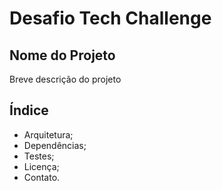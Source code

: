 # Desafio Tech Challenge

## Nome do Projeto

Breve descrição do projeto

## Índice

- Arquitetura;
- Dependências;
- Testes;
- Licença;
- Contato.





